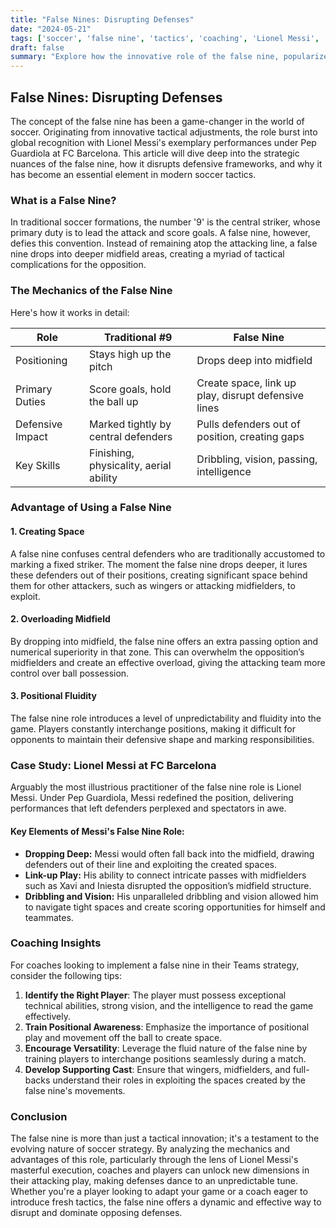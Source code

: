 ```yaml
---
title: "False Nines: Disrupting Defenses"
date: "2024-05-21"
tags: ['soccer', 'false nine', 'tactics', 'coaching', 'Lionel Messi', 'formations', 'attacking play', 'defense', 'strategy']
draft: false
summary: "Explore how the innovative role of the false nine, popularized by Lionel Messi, revolutionizes attacking play by creating space and baffling defenders."
---
```


## False Nines: Disrupting Defenses

The concept of the false nine has been a game-changer in the world of soccer. Originating from innovative tactical adjustments, the role burst into global recognition with Lionel Messi's exemplary performances under Pep Guardiola at FC Barcelona. This article will dive deep into the strategic nuances of the false nine, how it disrupts defensive frameworks, and why it has become an essential element in modern soccer tactics. 

### What is a False Nine?

In traditional soccer formations, the number '9' is the central striker, whose primary duty is to lead the attack and score goals. A false nine, however, defies this convention. Instead of remaining atop the attacking line, a false nine drops into deeper midfield areas, creating a myriad of tactical complications for the opposition.

### The Mechanics of the False Nine

Here's how it works in detail:

| **Role**         | **Traditional #9**                                      | **False Nine**                                                |
|------------------|---------------------------------------------------------|---------------------------------------------------------------|
| Positioning      | Stays high up the pitch                                  | Drops deep into midfield                                      |
| Primary Duties   | Score goals, hold the ball up                           | Create space, link up play, disrupt defensive lines           |
| Defensive Impact | Marked tightly by central defenders                     | Pulls defenders out of position, creating gaps               |
| Key Skills       | Finishing, physicality, aerial ability                  | Dribbling, vision, passing, intelligence                      |

### Advantage of Using a False Nine

#### 1. **Creating Space**
A false nine confuses central defenders who are traditionally accustomed to marking a fixed striker. The moment the false nine drops deeper, it lures these defenders out of their positions, creating significant space behind them for other attackers, such as wingers or attacking midfielders, to exploit.

#### 2. **Overloading Midfield**
By dropping into midfield, the false nine offers an extra passing option and numerical superiority in that zone. This can overwhelm the opposition’s midfielders and create an effective overload, giving the attacking team more control over ball possession.

#### 3. **Positional Fluidity**
The false nine role introduces a level of unpredictability and fluidity into the game. Players constantly interchange positions, making it difficult for opponents to maintain their defensive shape and marking responsibilities. 

### Case Study: Lionel Messi at FC Barcelona

Arguably the most illustrious practitioner of the false nine role is Lionel Messi. Under Pep Guardiola, Messi redefined the position, delivering performances that left defenders perplexed and spectators in awe.

#### **Key Elements of Messi's False Nine Role:**

- **Dropping Deep:** Messi would often fall back into the midfield, drawing defenders out of their line and exploiting the created spaces.
- **Link-up Play:** His ability to connect intricate passes with midfielders such as Xavi and Iniesta disrupted the opposition’s midfield structure.
- **Dribbling and Vision:** His unparalleled dribbling and vision allowed him to navigate tight spaces and create scoring opportunities for himself and teammates.

### Coaching Insights

For coaches looking to implement a false nine in their Teams strategy, consider the following tips:

1. **Identify the Right Player**: The player must possess exceptional technical abilities, strong vision, and the intelligence to read the game effectively.
2. **Train Positional Awareness**: Emphasize the importance of positional play and movement off the ball to create space.
3. **Encourage Versatility**: Leverage the fluid nature of the false nine by training players to interchange positions seamlessly during a match.
4. **Develop Supporting Cast**: Ensure that wingers, midfielders, and full-backs understand their roles in exploiting the spaces created by the false nine's movements.

### Conclusion

The false nine is more than just a tactical innovation; it's a testament to the evolving nature of soccer strategy. By analyzing the mechanics and advantages of this role, particularly through the lens of Lionel Messi's masterful execution, coaches and players can unlock new dimensions in their attacking play, making defenses dance to an unpredictable tune. Whether you're a player looking to adapt your game or a coach eager to introduce fresh tactics, the false nine offers a dynamic and effective way to disrupt and dominate opposing defenses.
```